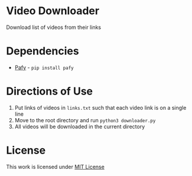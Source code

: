# Video Downloader
Download list of videos from their links

# Dependencies
- [Pafy](https://pypi.org/project/pafy/) - `pip install pafy`

# Directions of Use
1. Put links of videos in `links.txt` such that each video link is on a single line
2. Move to the root directory and run `python3 downloader.py`
3. All videos will be downloaded in the current directory

# License
This work is licensed under [MIT License](LICENSE)
